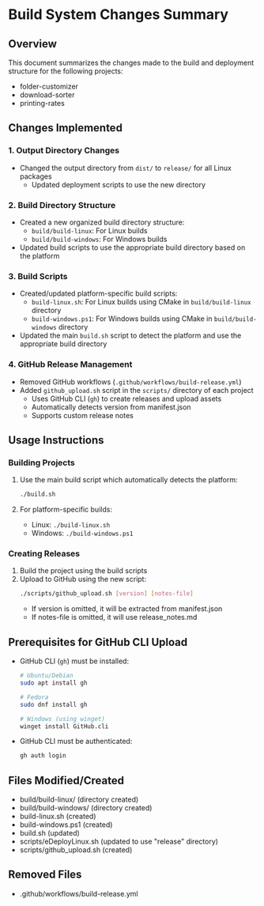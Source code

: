 # Build System Changes Summary

## Overview
This document summarizes the changes made to the build and deployment structure for the following projects:
- folder-customizer
- download-sorter
- printing-rates

## Changes Implemented

### 1. Output Directory Changes
- Changed the output directory from `dist/` to `release/` for all Linux packages
  - Updated deployment scripts to use the new directory

### 2. Build Directory Structure
- Created a new organized build directory structure:
  - `build/build-linux`: For Linux builds
  - `build/build-windows`: For Windows builds
- Updated build scripts to use the appropriate build directory based on the platform

### 3. Build Scripts
- Created/updated platform-specific build scripts:
  - `build-linux.sh`: For Linux builds using CMake in `build/build-linux` directory
  - `build-windows.ps1`: For Windows builds using CMake in `build/build-windows` directory
- Updated the main `build.sh` script to detect the platform and use the appropriate build directory

### 4. GitHub Release Management
- Removed GitHub workflows (`.github/workflows/build-release.yml`)
- Added `github_upload.sh` script in the `scripts/` directory of each project
  - Uses GitHub CLI (`gh`) to create releases and upload assets
  - Automatically detects version from manifest.json
  - Supports custom release notes

## Usage Instructions

### Building Projects
1. Use the main build script which automatically detects the platform:
   ```bash
   ./build.sh
   ```

2. For platform-specific builds:
   - Linux: `./build-linux.sh`
   - Windows: `./build-windows.ps1`

### Creating Releases
1. Build the project using the build scripts
2. Upload to GitHub using the new script:
   ```bash
   ./scripts/github_upload.sh [version] [notes-file]
   ```
   - If version is omitted, it will be extracted from manifest.json
   - If notes-file is omitted, it will use release_notes.md

## Prerequisites for GitHub CLI Upload
- GitHub CLI (`gh`) must be installed:
  ```bash
  # Ubuntu/Debian
  sudo apt install gh
  
  # Fedora
  sudo dnf install gh
  
  # Windows (using winget)
  winget install GitHub.cli
  ```
- GitHub CLI must be authenticated:
  ```bash
  gh auth login
  ```

## Files Modified/Created
- build/build-linux/ (directory created)
- build/build-windows/ (directory created)
- build-linux.sh (created)
- build-windows.ps1 (created)
- build.sh (updated)
- scripts/eDeployLinux.sh (updated to use "release" directory)
- scripts/github_upload.sh (created)

## Removed Files
- .github/workflows/build-release.yml

